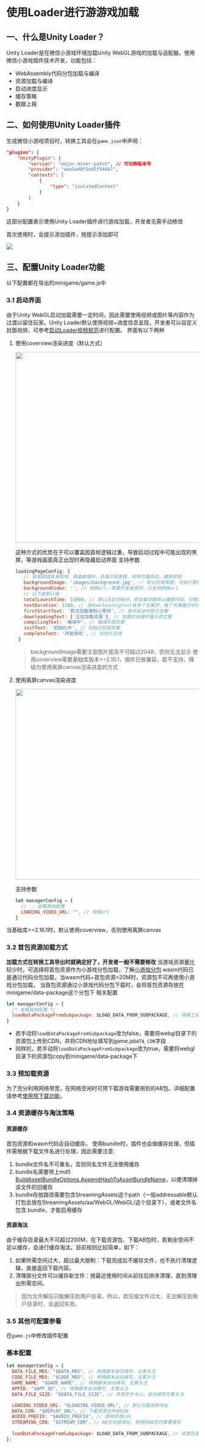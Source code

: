 # 使用Loader进行游游戏加载

## 一、什么是Unity Loader？
Unity Loader是在微信小游戏环境加载Unity WebGL游戏的加载与适配器，使用微信小游戏插件技术开发，功能包括：
- WebAssembly代码分包加载与编译
- 资源加载与编译
- 启动进度显示
- 缓存策略
- 数据上报

## 二、如何使用Unity Loader插件
生成微信小游戏项目时，转换工具会在`game.json`中声明：
```json
"plugins": {
    "UnityPlugin": {
        "version": "major.minor.patch", // 可切换版本号
        "provider": "wxe5a48f1ed5f544b7",
        "contexts": [
            {
                "type": "isolatedContext"
            }
        ]
    }
}
```
这部分配置表示使用Unity Loader插件进行游戏加载，开发者无需手动修改

首次使用时，会提示添加插件，按提示添加即可

<image src="../image/addPlugin.png">

## 三、配置Unity Loader功能
以下配置都在导出的minigame/game.js中
### 3.1 启动界面
由于Unity WebGL启动加载需要一定时间，因此需要使用视频或图片等内容作为过渡以留住玩家。Unity Loader默认使用视频+进度信息呈现，开发者可以自定义封面视频，可参考[启动Loader视频规范](video.md)进行配置。
界面有以下两种
1. 使用coverview渲染进度（默认方式）
  
   <image src="../image/coverview_loading.png" height="500">

   这种方式的优势在于可以覆盖因首帧逻辑过重，导致启动过程中可能出现的黑屏，等游戏画面真正出现时再隐藏启动界面
   支持参数
   ```js
   loadingPageConfig: {
      // 背景图或背景视频，两者都填时，先展示背景图，视频可播放后，播放视频
      backgroundImage: 'images/background.jpg', // 默认的背景图，可自行替换，支持本地图片和网络图片
      backgroundVideo: '', // 视频url，需要开发者提供，只支持网络url
      // 以下是默认值
      totalLaunchTime: 15000, // 默认总启动耗时，即加载动画默认播放时间，可根据游戏实际情况进行调整
      textDuration: 1500, // 当downloadingText有多个文案时，每个文案展示时间
      firstStartText: '首次加载请耐心等待', // 首次启动时提示文案
      downloadingText: ['正在加载资源'], // 加载阶段循环展示的文案
      compilingText: '编译中', // 编译阶段文案
      initText: '初始化中', // 初始化阶段文案
      completeText: '开始游戏', // 初始化完成
    }
   ```
   > backgroundImage需要注意图片宽高不可超过2048，否则无法显示
   > 使用coverview需要基础库版本>=2.16.1，插件已做兼容，若不支持，降级为使用离屏canvas渲染进度的方式
2. 使用离屏canvas渲染进度

   <image src="../image/default_loading.jpg" height="500" />

    支持参数
    ```js
    let managerConfig = {
      // ...省略其他配置
      LOADING_VIDEO_URL: "", // 视频url
    }
    ```
当基础库>=2.16.1时，默认使用coverview，否则使用离屏canvas
### 3.2 首包资源加载方式
**加载方式在转换工具导出时就确定好了，开发者一般不需要修改**
当游戏资源量比较少时，可选择将首包资源作为小游戏分包加载，了解[小游戏分包](https://developers.weixin.qq.com/minigame/dev/guide/base-ability/sub-packages.html)
wasm代码已是通过代码分包加载，当wasm代码+首包资源>20M时，资源包不可再使用小游戏分包加载。
当首包资源通过小游戏代码分包下载时，会将首包资源存放在minigame/data-package这个分包下
相关配置
```js
let managerConfig = {
  /* 省略其他配置 */
  loadDataPackageFromSubpackage: $LOAD_DATA_FROM_SUBPACKAGE, // 转换工具自动替换
}
```
- 若手动将`loadDataPackageFromSubpackage`改为false，需要将webgl目录下的资源包上传到CDN，并将CDN地址填写到game.js`DATA_CDN`字段
- 同样的，若手动将`loadDataPackageFromSubpackage`改为true，需要将webgl目录下的资源包copy到minigame/data-package下

### 3.3 预加载资源
 为了充分利用网络带宽，在网络空闲时可预下载游戏需要用到的AB包。详细配置请参考[使用预下载功能](UsingPreload.md)。

### 3.4 资源缓存与淘汰策略
#### 资源缓存
首包资源和wasm代码会自动缓存。
使用bundle时，插件也会做缓存处理，但插件需根据下载文件名进行处理，因此需要注意:

1. bundle文件名不可重名，否则同名文件无法使用缓存
2. bundle名需要带上md5 [BuildAssetBundleOptions.AppendHashToAssetBundleName](https://docs.unity3d.com/ScriptReference/BuildAssetBundleOptions.AppendHashToAssetBundleName.html)，以便清理掉该文件的旧缓存
3. bundle存放路径需要包含StreamingAssets这个path（一般addressable默认打包会放在StreamingAssets/aa/WebGL/WebGL/这个目录下），或者文件名包含.bundle，才能启用缓存

#### 资源淘汰
由于缓存目录最大不可超过200M，在下载资源包、下载AB包时，若剩余空间不足以缓存，会进行缓存淘汰。目前规则比较简单，如下：
1. 如果所需空间过大，超过最大限制：下载完成后不缓存文件，也不执行清理逻辑，直接返回下载内容。
2. 清理部分文件可以缓存新文件：按最近使用时间从前往后排序清理，直到清理出所需空间。

> 因为文件解压只能解压到用户目录，所以，若压缩文件过大，无法解压到用户目录时，会返回失败。
 

### 3.5 其他可配置参看
在`game.js`中修改插件配置
### 基本配置
```js
let managerConfig = {
  DATA_FILE_MD5: "$DATA_MD5", // 转换脚本自动填写，无需关注
  CODE_FILE_MD5: "$CODE_MD5", // 转换脚本自动填写，无需关注
  GAME_NAME: "$GAME_NAME", // 转换脚本自动填写，无需关注
  APPID: "$APP_ID", // 转换脚本自动填写，无需关注
  DATA_FILE_SIZE: "$DATA_FILE_SIZE", // 资源文件大小，自动填写无需关注

  LOADING_VIDEO_URL: "$LOADING_VIDEO_URL", // 默认加载视频地址
  DATA_CDN: "$DEPLOY_URL", // 下载资源文件的CDN
  AUDIO_PREFIX: "$AUDIO_PREFIX", // 音频资源cdn
  STREAMING_CDN: "$STREAM_CDN", // AB包存放地址，有用到AB包时需要填写
  
  loadDataPackageFromSubpackage: $LOAD_DATA_FROM_SUBPACKAGE, // 资源包是否作为小游戏分包加载
};
```